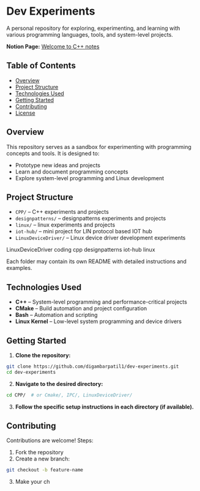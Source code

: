 # Dev Experiments

A personal repository for exploring, experimenting, and learning with various programming languages, tools, and system-level projects.

**Notion Page:** [Welcome to C++ notes](https://www.notion.so/Welcome-to-C-22237c5974e0804f9df7db420d6c76a3)

## Table of Contents

* [Overview](#overview)
* [Project Structure](#project-structure)
* [Technologies Used](#technologies-used)
* [Getting Started](#getting-started)
* [Contributing](#contributing)
* [License](#license)

## Overview

This repository serves as a sandbox for experimenting with programming concepts and tools. It is designed to:

* Prototype new ideas and projects
* Learn and document programming concepts
* Explore system-level programming and Linux development

## Project Structure

* `CPP/` – C++ experiments and projects
* `designpatterns/` – designpatterns experiments and projects
* `linux/` – linux experiments and projects
* `iot-hub/` – mini project for LIN protocol based IOT hub
* `LinuxDeviceDriver/` – Linux device driver development experiments

LinuxDeviceDriver  coding  cpp  designpatterns  iot-hub  linux

Each folder may contain its own README with detailed instructions and examples.

## Technologies Used

* **C++** – System-level programming and performance-critical projects
* **CMake** – Build automation and project configuration
* **Bash** – Automation and scripting
* **Linux Kernel** – Low-level system programming and device drivers

## Getting Started

1. **Clone the repository:**

```bash
git clone https://github.com/digambarpatil1/dev-experiments.git
cd dev-experiments
```

2. **Navigate to the desired directory:**

```bash
cd CPP/  # or Cmake/, IPC/, LinuxDeviceDriver/
```

3. **Follow the specific setup instructions in each directory (if available).**

## Contributing

Contributions are welcome! Steps:

1. Fork the repository
2. Create a new branch:

```bash
git checkout -b feature-name
```

3. Make your ch
